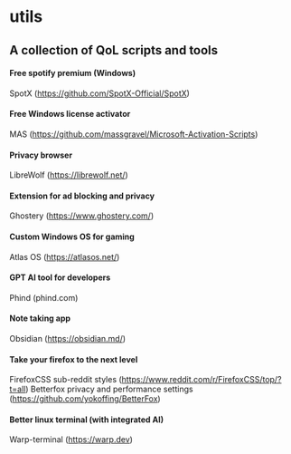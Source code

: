# utils

## A collection of QoL scripts and tools 

#### Free spotify premium (Windows)
SpotX (https://github.com/SpotX-Official/SpotX)

#### Free Windows license activator
MAS (https://github.com/massgravel/Microsoft-Activation-Scripts)

#### Privacy browser
LibreWolf (https://librewolf.net/)

#### Extension for ad blocking and privacy
Ghostery (https://www.ghostery.com/)

#### Custom Windows OS for gaming
Atlas OS (https://atlasos.net/)

#### GPT AI tool for developers
Phind (phind.com)

#### Note taking app
Obsidian (https://obsidian.md/)

#### Take your firefox to the next level
FirefoxCSS sub-reddit styles (https://www.reddit.com/r/FirefoxCSS/top/?t=all)
Betterfox privacy and performance settings (https://github.com/yokoffing/BetterFox)

#### Better linux terminal (with integrated AI)
Warp-terminal (https://warp.dev)
